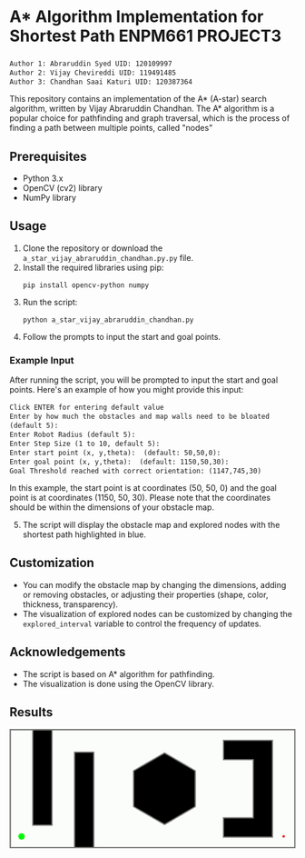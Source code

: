 


# A* Algorithm Implementation for Shortest Path ENPM661 PROJECT3
### 
    Author 1: Abraruddin Syed UID: 120109997
    Author 2: Vijay Chevireddi UID: 119491485
    Author 3: Chandhan Saai Katuri UID: 120387364



This repository contains an implementation of the A* (A-star) search algorithm, written by Vijay Abraruddin Chandhan. The A* algorithm is a popular choice for pathfinding and graph traversal, which is the process of finding a path between multiple points, called "nodes"

## Prerequisites

- Python 3.x
- OpenCV (cv2) library
- NumPy library

## Usage

1. Clone the repository or download the `a_star_vijay_abraruddin_chandhan.py.py` file.
2. Install the required libraries using pip:
   ```
   pip install opencv-python numpy
   ```
3. Run the script:
   ```
   python a_star_vijay_abraruddin_chandhan.py
   ```
4. Follow the prompts to input the start and goal points.

### Example Input

After running the script, you will be prompted to input the start and goal points. Here's an example of how you might provide this input:

```
Click ENTER for entering default value
Enter by how much the obstacles and map walls need to be bloated (default 5):
Enter Robot Radius (default 5):
Enter Step Size (1 to 10, default 5):
Enter start point (x, y,theta):  (default: 50,50,0):
Enter goal point (x, y,theta):  (default: 1150,50,30):
Goal Threshold reached with correct orientation: (1147,745,30)

```

In this example, the start point is at coordinates (50, 50, 0) and the goal point is at coordinates (1150, 50, 30). Please note that the coordinates should be within the dimensions of your obstacle map.



5. The script will display the obstacle map and explored nodes with the shortest path highlighted in blue.


## Customization

- You can modify the obstacle map by changing the dimensions, adding or removing obstacles, or adjusting their properties (shape, color, thickness, transparency).
- The visualization of explored nodes can be customized by changing the `explored_interval` variable to control the frequency of updates.



## Acknowledgements

- The script is based on A* algorithm for pathfinding.
- The visualization is done using the OpenCV library.

## Results
![Video Demo](https://github.com/SYED-ABRARUDDIN/ENPM661_Project2/blob/main/obstacle_map_with_shortest_path.gif)



